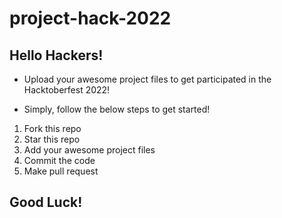# project-hack-2022

## Hello Hackers!
- Upload your awesome project files to get participated in the Hacktoberfest 2022!

- Simply, follow the below steps to get started! 

1. Fork this repo
2. Star this repo
3. Add your awesome project files
4. Commit the code
5. Make pull request

## Good Luck!


    
